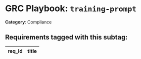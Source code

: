 # GRC Playbook: `training-prompt`

**Category**: Compliance

## Requirements tagged with this subtag:

| req_id | title |
|--------|-------|

